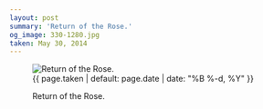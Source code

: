 ```yaml
---
layout: post
summary: 'Return of the Rose.'
og_image: 330-1280.jpg
taken: May 30, 2014
---
```


<figure class="post">
 <img alt="Return of the Rose." sizes="(min-width: 700px) 50vw, calc(100vw - 2rem)" src="{{ site.assets_url }}/330-640.jpg" srcset="{{ site.assets_url }}/330-1280.jpg 1280w, {{ site.assets_url }}/330-960.jpg 960w, {{ site.assets_url }}/330-640.jpg 640w, {{ site.assets_url }}/330-320.jpg 320w"/>
 <figcaption>
  <time>
   {{ page.taken | default: page.date | date: "%B %-d, %Y" }}
  </time>
  <p>
   Return of the Rose.
  </p>
 </figcaption>
</figure>
